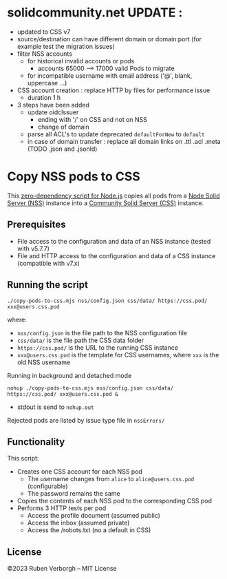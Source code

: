 # solidcommunity.net UPDATE :
- updated to CSS v7
- source/destination can have different domain or domain:port (for example test the migration issues)
- filter NSS accounts
  - for historical invalid accounts or pods
    - accounts 65000 --> 17000 valid Pods to migrate
  - for incompatible username with email address ('@', blank, uppercase ...)
- CSS account creation : replace HTTP by files for performance issue
  - duration 1 h
- 3 steps have been added
  - update oidcIssuer
    - ending with '/' on CSS and not on NSS
    - change of domain
  - parse all ACL's to update deprecated `defaultForNew` to `default`
  - in case of domain transfer : replace all domain links on .ttl .acl .meta (TODO .json and .jsonld)


# Copy NSS pods to CSS
This [zero-dependency script for Node.js](https://github.com/RubenVerborgh/NSS2CSS/blob/main/copy-pods-to-css.mjs)
copies all pods
from a [Node Solid Server (NSS)](https://github.com/nodeSolidServer/node-solid-server) instance
into a [Community Solid Server (CSS)](https://github.com/CommunitySolidServer/CommunitySolidServer) instance.

## Prerequisites
- File access to the configuration and data of an NSS instance (tested with v5.7.7)
- File and HTTP access to the configuration and data of a CSS instance (compatible with v7.x)

## Running the script
```shell
./copy-pods-to-css.mjs nss/config.json css/data/ https://css.pod/ xxx@users.css.pod
```
where:
- `nss/config.json` is the file path to the NSS configuration file
- `css/data/` is the file path the CSS data folder
- `https://css.pod/` is the URL to the running CSS instance
- `xxx@users.css.pod` is the template for CSS usernames, where `xxx` is the old NSS username

Running in background and detached mode
```shell
nohup ./copy-pods-to-css.mjs nss/config.json css/data/ https://css.pod/ xxx@users.css.pod &
```
- stdout is send to `nohup.out`

Rejected pods are listed by issue type file in `nssErrors/`

## Functionality
This script:
- Creates one CSS account for each NSS pod
  - The username changes from `alice` to `alice@users.css.pod` (configurable)
  - The password remains the same
- Copies the contents of each NSS pod to the corresponding CSS pod
- Performs 3 HTTP tests per pod
  - Access the profile document (assumed public)
  - Access the inbox (assumed private)
  - Access the /robots.txt (no a default in CSS)

## License
©2023 Ruben Verborgh – MIT License
